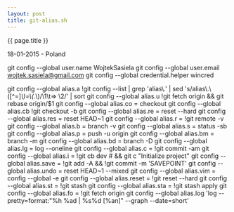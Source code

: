 ```yaml
---
layout: post
title: git-alias.sh 
---
```



{{ page.title }}

<p class="meta">18-01-2015 - Poland</p>

git config --global user.name WojtekSasiela
git config --global user.email wojtek.sasiela@gmail.com
git config --global credential.helper wincred

git config --global alias.a !git config --list | grep 'alias\\.' | sed 's/alias\\.\\([^=]*\\)=\\(.*\\)/\\1\\t=> \\2/' | sort
git config --global alias.u !git fetch origin && git rebase origin/$1
git config --global alias.co = checkout
git config --global alias.cb !git checkout -b 
git config --global alias.re = reset --hard
git config --global alias.res = reset HEAD~1
git config --global alias.r = !git remote -v
git config --global alias.b = branch -v
git config --global alias.s = status -sb
git config --global alias.p = push -u origin
git config --global alias.bm = branch -m
git config --global alias.bd = branch -D
git config --global alias.lg = log --oneline
git config --global alias.c = !git commit -am
git config --global alias.i = !git cb dev # && git c "Initialize project"
git config --global alias.save = !git add -A && !git commit -m 'SAVEPOINT'
git config --global alias.undo = reset HEAD~1 --mixed 
git config --global alias.vim = config --global -e
git config --global alias.reset = !git reset --hard
git config --global alias.st = !git stash
git config --global alias.sta = !git stash apply
git config --global alias.fo = !git fetch origin
git config --global alias.log 'log --pretty=format:"%h %ad | %s%d [%an]" --graph --date=short'
